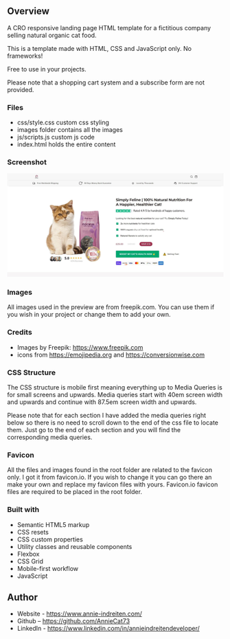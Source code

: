 ## Overview
A CRO responsive landing page HTML template for a fictitious company selling natural organic cat food.

This is a template made with HTML, CSS and JavaScript only. No frameworks!

Free to use in your projects.

Please note that a shopping cart system and a subscribe form are not provided. 

### Files
- css/style.css custom css styling
- images folder contains all the images
- js/scripts.js custom js code
- index.html holds the entire content

### Screenshot
![](./web/images/github-screenshot.jpg)

### Images
All images used in the preview are from freepik.com. You can use them if you wish in your project or change them to add your own.

### Credits
- Images by Freepik: https://www.freepik.com
- icons from https://emojipedia.org and https://conversionwise.com

### CSS Structure
The CSS structure is mobile first meaning everything up to Media Queries is for small screens and upwards. Media queries start with 40em screen width and upwards and continue with 87.5em screen width and upwards.

Please note that for each section I have added the media queries right below so there is no need to scroll down to the end of the css file to locate them. Just go to the end of each section and you will find the corresponding media queries.
### Favicon
All the files and images found in the root folder are related to the favicon only. I got it from favicon.io. If you wish to change it you can go there an make your own and replace my favicon files with yours. Favicon.io favicon files are required to be placed in the root folder.

### Built with
- Semantic HTML5 markup
- CSS resets
- CSS custom properties
- Utility classes and reusable components
- Flexbox
- CSS Grid
- Mobile-first workflow
- JavaScript 

## Author
- Website - https://www.annie-indreiten.com/
- Github – https://github.com/AnnieCat73
- LinkedIn - https://www.linkedin.com/in/annieindreitendeveloper/

